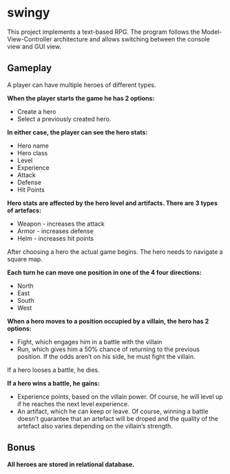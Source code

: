 # swingy

This project implements a text-based RPG. The program follows the Model-View-Controller architecture and allows
switching between the console view and GUI view.

## Gameplay

A player can have multiple heroes of different types.

**When the player starts the game he has 2 options:**

- Create a hero
- Select a previously created hero.

**In either case, the player can see the hero stats:**
- Hero name
- Hero class
- Level
- Experience
- Attack
- Defense
- Hit Points

**Hero stats are affected by the hero level and artifacts. There are 3 types of artefacs:**
- Weapon - increases the attack
- Armor - increases defense
- Helm - increases hit points

After choosing a hero the actual game begins. The hero needs to navigate a square map.

**Each turn he can move one position in one of the 4 four directions:**
- North
- East
- South
- West

**When a hero moves to a position occupied by a villain, the hero has 2 options:**
- Fight, which engages him in a battle with the villain
- Run, which gives him a 50% chance of returning to the previous position. If the
odds aren’t on his side, he must fight the villain.

If a hero looses a battle, he dies.

**If a hero wins a battle, he gains:**
- Experience points, based on the villain power. Of course, he will level up if he
reaches the next level experience.
- An artifact, which he can keep or leave. Of course, winning a battle doesn’t guarantee
that an artefact will be droped and the quality of the artefact also varies
depending on the villain’s strength.

## Bonus

**All heroes are stored in relational database.**
